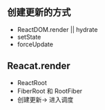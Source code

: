 ## 创建更新的方式

- ReactDOM.render || hydrate
- setState
- forceUpdate


## Reacat.render

- ReactRoot
- FiberRoot 和 RootFiber
- 创建更新-> 进入调度